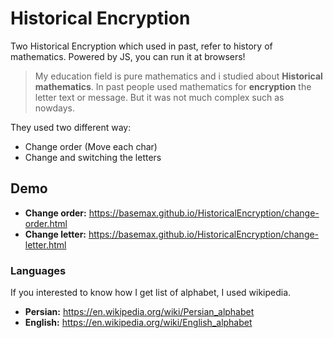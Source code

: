 # Historical Encryption

Two Historical Encryption which used in past, refer to history of mathematics. Powered by JS, you can run it at browsers!

> My education field is pure mathematics and i studied about **Historical mathematics**. In past people used mathematics for **encryption** the letter text or message.
But it was not much complex such as nowdays.

They used two different way:

- Change order (Move each char)
- Change and switching the letters

## Demo

- **Change order:** https://basemax.github.io/HistoricalEncryption/change-order.html
- **Change letter:** https://basemax.github.io/HistoricalEncryption/change-letter.html

### Languages

If you interested to know how I get list of alphabet, I used wikipedia.

- **Persian:** https://en.wikipedia.org/wiki/Persian_alphabet
- **English:** https://en.wikipedia.org/wiki/English_alphabet
